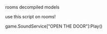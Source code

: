 rooms decompiled models
    
  
 
 
   
use this script on rooms!



game.SoundService["OPEN THE DOOR"]:Play()
